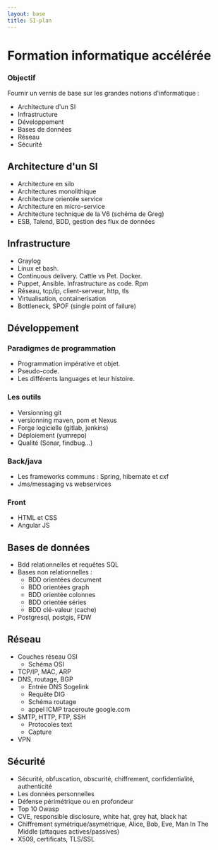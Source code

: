 ```yaml
---
layout: base
title: SI-plan
---
```


Formation informatique accélérée
================================

### Objectif

Fournir un vernis de base sur les grandes notions d'informatique :
* Architecture d'un SI
* Infrastructure
* Développement
* Bases de données
* Réseau
* Sécurité

Architecture d'un SI
--------------------

* Architecture en silo
* Architectures monolithique
* Architecture orientée service
* Architecture en micro-service
* Architecture technique de la V6 (schéma de Greg)
* ESB, Talend, BDD, gestion des flux de données

Infrastructure
--------------

* Graylog
* Linux et bash.
* Continuous delivery. Cattle vs Pet. Docker.
* Puppet, Ansible. Infrastructure as code. Rpm
* Réseau, tcp/ip, client-serveur, http, tls
* Virtualisation, containerisation
* Bottleneck, SPOF (single point of failure)


Développement
-------------

### Paradigmes de programmation

* Programmation impérative et objet.
* Pseudo-code.
* Les différents languages et leur histoire.

### Les outils
* Versionning git
* versionning maven, pom et Nexus
* Forge logicielle (gitlab, jenkins)
* Déploiement (yumrepo)
* Qualité (Sonar, findbug...)

### Back/java

* Les frameworks communs : Spring, hibernate et cxf
* Jms/messaging vs webservices

### Front

* HTML et CSS
* Angular JS


Bases de données
----------------

* Bdd relationnelles et requêtes SQL
* Bases non relationnelles :
  * BDD orientées document
  * BDD orientées graph
  * BDD orientée colonnes
  * BDD orientée séries
  * BDD clé-valeur (cache)
* Postgresql, postgis, FDW

Réseau
------

* Couches réseau OSI
  * Schéma OSI
* TCP/IP, MAC, ARP
* DNS, routage, BGP
  * Entrée DNS Sogelink
  * Requête DIG
  * Schéma routage
  * appel ICMP traceroute google.com
* SMTP, HTTP, FTP, SSH  
  * Protocoles text
  * Capture
* VPN

Sécurité
--------

* Sécurité, obfuscation, obscurité, chiffrement, confidentialité, authenticité
* Les données personnelles
* Défense périmétrique ou en profondeur
* Top 10 Owasp
* CVE, responsible disclosure, white hat, grey hat, black hat
* Chiffrement symétrique/asymétrique, Alice, Bob, Eve, Man In The Middle (attaques actives/passives)
* X509, certificats, TLS/SSL
